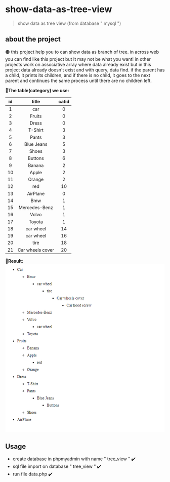 # show-data-as-tree-view
 > show data as tree view (from database " mysql ")

## about the project

:orange_circle: 
this project help you to can show data as branch of tree.
in across web you can find like this project but It may not be what you want!
in other projects work on associative array where data already exist but in this project data already doesn't exist and with query, data find.
if the parent has a child, it prints its children, and if there is no child, it goes to the next parent and continues the same process until there are no children left.

__:small_orange_diamond:The table(category) we use:__

|id|title|catid|
|:-:|:---:|:--:|
| 1 | car |  0 |
| 2 |Fruits|  0 |
| 3 |Dress|  0 |
| 4 |T-Shirt|  3 |
| 5 |Pants|  3 |
| 6 |Blue Jeans|  5 |
| 7 |Shoes|  3 |
| 8 |Buttons|  6 |
| 9 |Banana|  2 |
| 10 |Apple|  2 |
| 11 |Orange|  2 |
| 12 |red|  10 |
| 13 |AirPlane|  0 |
| 14 |Bmw| 1 |
| 15 |Mercedes-Benz|  1 |
| 16 |Volvo|  1 |
| 17 |Toyota|  1 |
| 18 |car wheel|  14 |
| 19 |car wheel|  16 |
| 20 |tire| 18 |
| 21 |Car wheels cover| 20 |

__:small_orange_diamond:Result:__<br />
![result of code](images/result.png)


## Usage
* create database in phpmyadmin with name " tree_view " :heavy_check_mark:
* sql file import on database " tree_view " :heavy_check_mark:
* run file data.php :heavy_check_mark:
